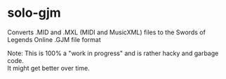 # solo-gjm
Converts .MID and .MXL (MIDI and MusicXML) files to the Swords of Legends Online .GJM file format  
  
Note: This is 100% a "work in progress" and is rather hacky and garbage code.  
It might get better over time.
